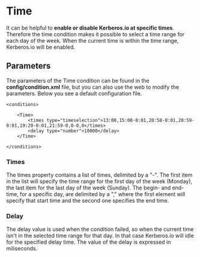# Time

It can be helpful to **enable or disable Kerberos.io at specific times**. Therefore the time condition makes it possible to select a time range for each day of the week. When the current time is within the time range, Kerberos.io will be enabled.

## Parameters

The parameters of the Time condition can be found in the **config/condition.xml** file, but you can also use the web to modify the parameters. Below you see a default configuration file.

	<conditions>

    	<Time>
        	<times type="timeselection">13:00,15:00-0:01,20:58-0:01,20:59-0:01,19:20-0:01,21:59-0,0-0,0</times>
        	<delay type="number">10000</delay>
    	</Time>

	</conditions>


### Times

The times property contains a list of times, delimited by a "-". The first item in the list will specify the time range for the first day of the week (Monday), the last item for the last day of the week (Sunday). The begin- and end-time, for a specific day, are delimited by a "," where the first element will specify that start time and the second one specifies the end time.

### Delay

The delay value is used when the condition failed, so when the current time isn't in the selected time range for that day. In that case Kerberos.io will idle for the specified delay time. The value of the delay is expressed in miliseconds.